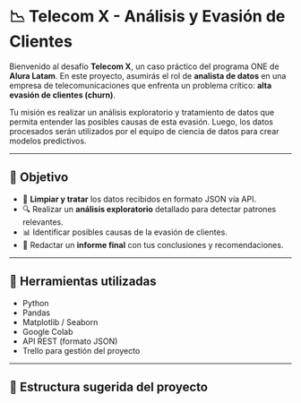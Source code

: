# 📉 Telecom X - Análisis y Evasión de Clientes

Bienvenido al desafío **Telecom X**, un caso práctico del programa ONE de **Alura Latam**. En este proyecto, asumirás el rol de **analista de datos** en una empresa de telecomunicaciones que enfrenta un problema crítico: **alta evasión de clientes (churn)**.

Tu misión es realizar un análisis exploratorio y tratamiento de datos que permita entender las posibles causas de esta evasión. Luego, los datos procesados serán utilizados por el equipo de ciencia de datos para crear modelos predictivos.

---

## 🎯 Objetivo

- 🧹 **Limpiar y tratar** los datos recibidos en formato JSON vía API.
- 🔍 Realizar un **análisis exploratorio** detallado para detectar patrones relevantes.
- 📊 Identificar posibles causas de la evasión de clientes.
- 📝 Redactar un **informe final** con tus conclusiones y recomendaciones.

---

## 🧰 Herramientas utilizadas

- Python
- Pandas
- Matplotlib / Seaborn
- Google Colab
- API REST (formato JSON)
- Trello para gestión del proyecto

---

## 📂 Estructura sugerida del proyecto

